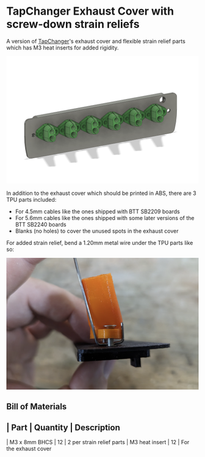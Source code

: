 # TapChanger Exhaust Cover with screw-down strain reliefs

A version of [TapChanger](https://github.com/viesturz/tapchanger)'s exhaust cover and flexible strain relief parts which has M3 heat inserts for added rigidity.

![Preview](images/assembly.png)

In addition to the exhaust cover which should be printed in ABS, there are 3 TPU parts included:
* For 4.5mm cables like the ones shipped with BTT SB2209 boards
* For 5.6mm cables like the ones shipped with some later versions of the BTT SB2240 boards
* Blanks (no holes) to cover the unused spots in the exhaust cover

For added strain relief, bend a 1.20mm metal wire under the TPU parts like so:

![Preview](images/metal_wire.png)

## Bill of Materials

| Part | Quantity | Description
---------------------
| M3 x 8mm BHCS | 12 | 2 per strain relief parts
| M3 heat insert | 12 | For the exhaust cover
